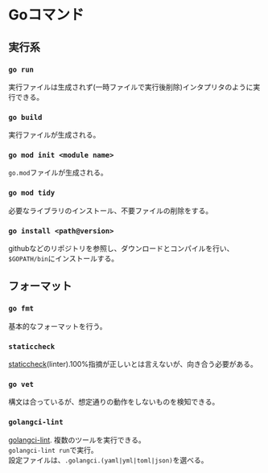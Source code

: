 # Goコマンド
## 実行系
### `go run`
実行ファイルは生成されず(一時ファイルで実行後削除)インタプリタのように実行できる。

### `go build`
実行ファイルが生成される。

### `go mod init <module name>`
`go.mod`ファイルが生成される。

### `go mod tidy`
必要なライブラリのインストール、不要ファイルの削除をする。

### `go install <path@version>`
githubなどのリポジトリを参照し、ダウンロードとコンパイルを行い、`$GOPATH/bin`にインストールする。

## フォーマット
### `go fmt`
基本的なフォーマットを行う。

### `staticcheck`
[staticcheck](https://staticcheck.io/)(linter).100%指摘が正しいとは言えないが、向き合う必要がある。  

### `go vet`
構文は合っているが、想定通りの動作をしないものを検知できる。

### `golangci-lint`
[golangci-lint](https://golangci-lint.run/).
複数のツールを実行できる。  
`golangci-lint run`で実行。  
設定ファイルは、`.golangci.(yaml|yml|toml|json)`を選べる。